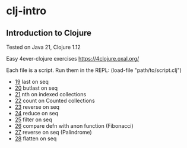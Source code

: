 # clj-intro
## Introduction to Clojure

Tested on Java 21, Clojure 1.12

Easy 4ever-clojure exercises
https://4clojure.oxal.org/

Each file is a script. Run them in the REPL: (load-file "path/to/script.clj")

- [19](p19.clj) last on seq
- [20](p20.clj) butlast on seq
- [21](p21.clj) nth on indexed collections
- [22](p22.clj) count on Counted collections
- [23](p23.clj) reverse on seq
- [24](p24.clj) reduce on seq
- [25](p25.clj) filter on seq
- [26](p26.clj) compare defn with anon function (Fibonacci)
- [27](p27.clj) reverse on seq (Palindrome)
- [28](p28.clj) flatten on seq
